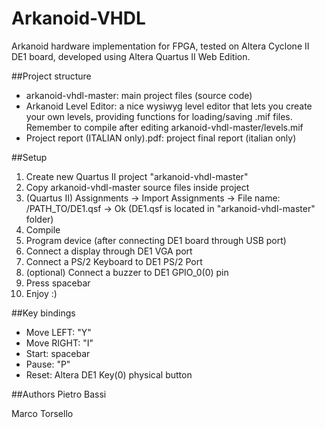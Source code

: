 # Arkanoid-VHDL
Arkanoid hardware implementation for FPGA, tested on Altera Cyclone II DE1 board, developed using Altera Quartus II Web Edition.

##Project structure
* arkanoid-vhdl-master: main project files (source code)
* Arkanoid Level Editor: a nice wysiwyg level editor that lets you create your own levels, 
providing functions for loading/saving .mif files. Remember to compile after editing arkanoid-vhdl-master/levels.mif
* Project report (ITALIAN only).pdf: project final report (italian only)

##Setup
1. Create new Quartus II project "arkanoid-vhdl-master"
2. Copy arkanoid-vhdl-master source files inside project
3. (Quartus II) Assignments -> Import Assignments -> File name: /PATH_TO/DE1.qsf -> Ok (DE1.qsf is located in "arkanoid-vhdl-master" folder)
3. Compile
4. Program device (after connecting DE1 board through USB port)
5. Connect a display through DE1 VGA port
6. Connect a PS/2 Keyboard to DE1 PS/2 Port
7. (optional) Connect a buzzer to DE1 GPIO_0(0) pin
8. Press spacebar
9. Enjoy :)


##Key bindings
* Move LEFT: "Y"
* Move RIGHT: "I"
* Start: spacebar
* Pause: "P"
* Reset: Altera DE1 Key(0) physical button

##Authors
Pietro Bassi

Marco Torsello
